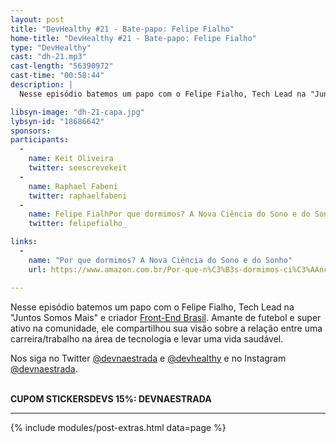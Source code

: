 ```yaml
---
layout: post
title: "DevHealthy #21 - Bate-papo: Felipe Fialho"
home-title: "DevHealthy #21 - Bate-papo: Felipe Fialho"
type: "DevHealthy"
cast: "dh-21.mp3"
cast-length: "56390972"
cast-time: "00:58:44"
description: |
  Nesse episódio batemos um papo com o Felipe Fialho, Tech Lead na "Juntos Somos Mais" e criador Front-End Brasil. Amante de futebol e super ativo na comunidade, ele compartilhou sua visão sobre a relação entre uma carreira/trabalho na área de tecnologia e levar uma vida saudável.

libsyn-image: "dh-21-capa.jpg"
lybsyn-id: "18686642"
sponsors:
participants:
  -
    name: Keit Oliveira
    twitter: seescrevekeit
  -
    name: Raphael Fabeni
    twitter: raphaelfabeni
  -
    name: Felipe FialhPor que dormimos? A Nova Ciência do Sono e do Sonho
    twitter: felipefialho_

links:
  -
    name: "Por que dormimos? A Nova Ciência do Sono e do Sonho"
    url: https://www.amazon.com.br/Por-que-n%C3%B3s-dormimos-ci%C3%AAncia/dp/8551003658/ref=asc_df_8551003658/?tag=googleshopp00-20&linkCode=df0&hvadid=379815c44357&hvpos=&hvnetw=g&hvrand=14481731519333918843&hvpone=&hvptwo=&hvqmt=&hvdev=c&hvdvcmdl=&hvlocint=&hvlocphy=1001773&hvtargid=pla-670056106726&psc=1

---
```


  Nesse episódio batemos um papo com o Felipe Fialho, Tech Lead na "Juntos Somos Mais" e criador [Front-End Brasil](https://github.com/frontendbr). Amante de futebol e super ativo na comunidade, ele compartilhou sua visão sobre a relação entre uma carreira/trabalho na área de tecnologia e levar uma vida saudável.

  Nos siga no Twitter [@devnaestrada](https://twitter.com/devnaestrada) e [@devhealthy](https://twitter.com/devhealthy) e no Instagram [@devnaestrada](https://www.instagram.com/devnaestrada/).

<br /><strong>CUPOM STICKERSDEVS 15%: DEVNAESTRADA</strong>

---

{% include modules/post-extras.html data=page %}
